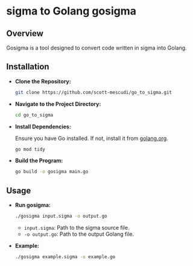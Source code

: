 
# sigma to Golang gosigma

## Overview

Gosigma is a tool designed to convert code written in sigma into Golang.



## Installation

- **Clone the Repository:**

   ```bash
   git clone https://github.com/scott-mescudi/go_to_sigma.git
   ```

- **Navigate to the Project Directory:**

   ```bash
   cd go_to_sigma
   ```

- **Install Dependencies:**

   Ensure you have Go installed. If not, install it from [golang.org](https://golang.org/doc/install).

   ```bash
   go mod tidy
   ```

- **Build the Program:**

   ```bash
   go build -o gosigma main.go
   ```

## Usage

- **Run gosigma:**

   ```bash
   ./gosigma input.sigma -o output.go
   ```

   - `input.sigma`: Path to the sigma source file.
   - `-o output.go`: Path to the output Golang file.

- **Example:**

   ```bash
   ./gosigma example.sigma -o example.go
   ```
